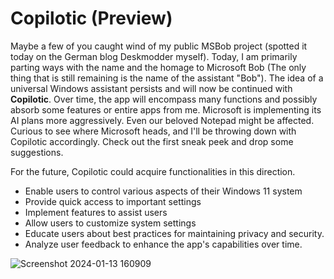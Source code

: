 # Copilotic (Preview)

Maybe a few of you caught wind of my public MSBob project (spotted it today on the German blog Deskmodder myself). Today, I am primarily parting ways with the name and the homage to Microsoft Bob (The only thing that is still remaining is the name of the assistant "Bob"). The idea of a universal Windows assistant persists and will now be continued with **Copilotic**. Over time, the app will encompass many functions and possibly absorb some features or entire apps from me. Microsoft is implementing its AI plans more aggressively. Even our beloved Notepad might be affected. Curious to see where Microsoft heads, and I'll be throwing down with Copilotic accordingly. Check out the first sneak peek and drop some suggestions.

For the future, Copilotic could acquire functionalities in this direction.
- Enable users to control various aspects of their Windows 11 system 
- Provide quick access to important settings
- Implement features to assist users 
- Allow users to customize system settings 
- Educate users about best practices for maintaining privacy and security.
- Analyze user feedback to enhance the app's capabilities over time.

![Screenshot 2024-01-13 160909](https://github.com/builtbybel/Copilotic/assets/57478606/3d3a9af2-9ff5-4142-9a60-d3c42fba1810)
